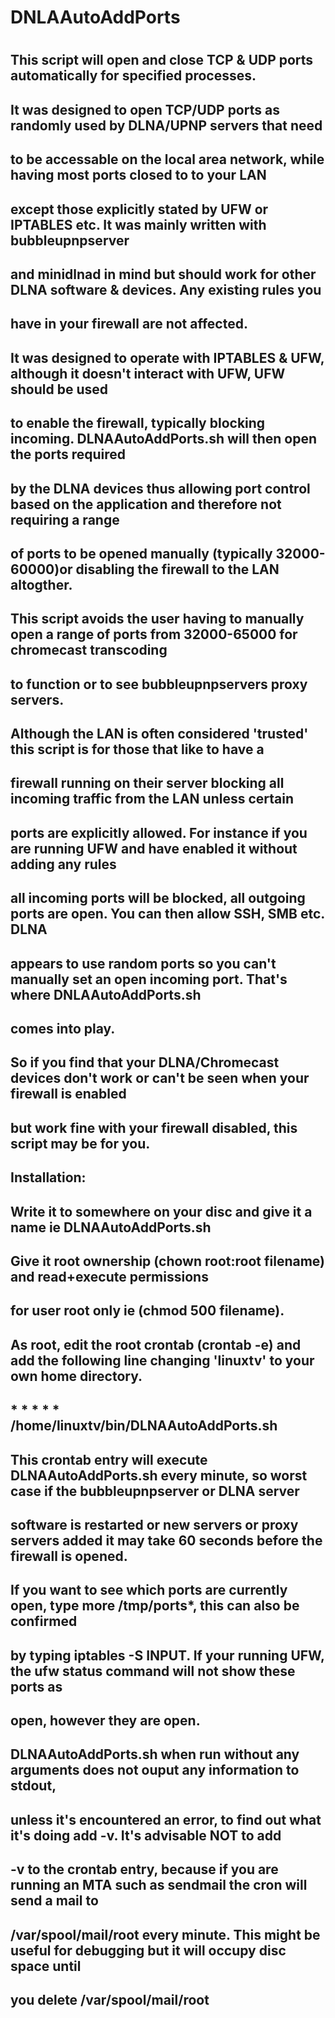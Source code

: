 # DNLAAutoAddPorts
#
## This script will open and close TCP & UDP ports automatically for specified processes.
## It was designed to open TCP/UDP ports as randomly used by DLNA/UPNP servers that need
## to be accessable on the local area network, while having most ports closed to to your LAN
## except those explicitly stated by UFW or IPTABLES etc. It was mainly written with bubbleupnpserver
## and minidlnad in mind but should work for other DLNA software & devices. Any existing rules you
## have in your firewall are not affected.
##
## It was designed to operate with IPTABLES & UFW, although it doesn't interact with UFW, UFW should be used
## to enable the firewall, typically blocking incoming. DLNAAutoAddPorts.sh will then open the ports required
## by the DLNA devices thus allowing port control based on the application and therefore not requiring a range
## of ports to be opened manually (typically 32000-60000)or disabling the firewall to the LAN altogther. 
##
## This script avoids the user having to manually open a range of ports from 32000-65000 for chromecast transcoding
## to function or to see bubbleupnpservers proxy servers.
##
## Although the LAN is often considered 'trusted' this script is for those that like to have a
## firewall running on their server blocking all incoming traffic from the LAN unless certain
## ports are explicitly allowed. For instance if you are running UFW and have enabled it without adding any rules
## all incoming ports will be blocked, all outgoing ports are open. You can then allow SSH, SMB etc. DLNA
## appears to use random ports so you can't manually set an open incoming port. That's where DNLAAutoAddPorts.sh
## comes into play.
##
## So if you find that your DLNA/Chromecast devices don't work or can't be seen when your firewall is enabled
## but work fine with your firewall disabled, this script may be for you.
##
## Installation:
## Write it to somewhere on your disc and give it a name ie DLNAAutoAddPorts.sh
## Give it root ownership (chown root:root filename) and read+execute permissions
## for user root only ie (chmod 500 filename).
## As root, edit the root crontab (crontab -e) and add the following line changing 'linuxtv' to your own home directory.
## * * * * * /home/linuxtv/bin/DLNAAutoAddPorts.sh
## This crontab entry will execute DLNAAutoAddPorts.sh every minute, so worst case if the bubbleupnpserver or DLNA server
## software is restarted or new servers or proxy servers added it may take 60 seconds before the firewall is opened.
##
## If you want to see which ports are currently open, type more /tmp/ports*, this can also be confirmed
## by typing iptables -S INPUT. If your running UFW, the ufw status command will not show these ports as
## open, however they are open.
##
## DLNAAutoAddPorts.sh when run without any arguments does not ouput any information to stdout,
## unless it's encountered an error, to find out what it's doing add -v. It's advisable NOT to add
## -v to the crontab entry, because if you are running an MTA such as sendmail the cron will send a mail to
## /var/spool/mail/root every minute. This might be useful for debugging but it will occupy disc space until
## you delete /var/spool/mail/root


